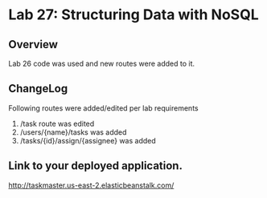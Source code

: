 # Lab 27: Structuring Data with NoSQL

## Overview
Lab 26 code was used and new routes were added to it.

## ChangeLog
Following routes were added/edited per lab requirements
1. /task route was edited
2. /users/{name}/tasks was added
3. /tasks/{id}/assign/{assignee} was added

## Link to your deployed application.
http://taskmaster.us-east-2.elasticbeanstalk.com/